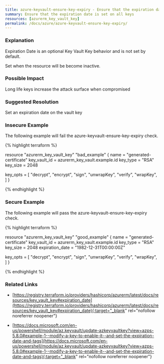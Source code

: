 ```yaml
---
title: azure-keyvault-ensure-key-expiry - Ensure that the expiration date is set on all keys
summary: Ensure that the expiration date is set on all keys 
resources: [azurerm_key_vault_key] 
permalink: /docs/azure/azure-keyvault-ensure-key-expiry/
---
```

### Explanation


Expiration Date is an optional Key Vault Key behavior and is not set by default.

Set when the resource will be become inactive.


### Possible Impact
Long life keys increase the attack surface when compromised

### Suggested Resolution
Set an expiration date on the vault key


### Insecure Example

The following example will fail the azure-keyvault-ensure-key-expiry check.

{% highlight terraform %}

resource "azurerm_key_vault_key" "bad_example" {
  name         = "generated-certificate"
  key_vault_id = azurerm_key_vault.example.id
  key_type     = "RSA"
  key_size     = 2048

  key_opts = [
    "decrypt",
    "encrypt",
    "sign",
    "unwrapKey",
    "verify",
    "wrapKey",
  ]
}

{% endhighlight %}



### Secure Example

The following example will pass the azure-keyvault-ensure-key-expiry check.

{% highlight terraform %}

resource "azurerm_key_vault_key" "good_example" {
  name         = "generated-certificate"
  key_vault_id = azurerm_key_vault.example.id
  key_type     = "RSA"
  key_size     = 2048
  expiration_date = "1982-12-31T00:00:00Z"

  key_opts = [
    "decrypt",
    "encrypt",
    "sign",
    "unwrapKey",
    "verify",
    "wrapKey",
  ]
}

{% endhighlight %}



### Related Links


- [https://registry.terraform.io/providers/hashicorp/azurerm/latest/docs/resources/key_vault_key#expiration_date](https://registry.terraform.io/providers/hashicorp/azurerm/latest/docs/resources/key_vault_key#expiration_date){:target="_blank" rel="nofollow noreferrer noopener"}

- [https://docs.microsoft.com/en-us/powershell/module/az.keyvault/update-azkeyvaultkey?view=azps-5.8.0#example-1--modify-a-key-to-enable-it--and-set-the-expiration-date-and-tags](https://docs.microsoft.com/en-us/powershell/module/az.keyvault/update-azkeyvaultkey?view=azps-5.8.0#example-1--modify-a-key-to-enable-it--and-set-the-expiration-date-and-tags){:target="_blank" rel="nofollow noreferrer noopener"}


